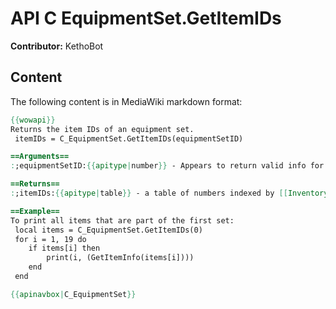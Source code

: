 # API C EquipmentSet.GetItemIDs

**Contributor:** KethoBot

## Content

The following content is in MediaWiki markdown format:

```mediawiki
{{wowapi}}
Returns the item IDs of an equipment set.
 itemIDs = C_EquipmentSet.GetItemIDs(equipmentSetID)

==Arguments==
:;equipmentSetID:{{apitype|number}} - Appears to return valid info for indices <code>[0, 2, 4, ...]</code>

==Returns==
:;itemIDs:{{apitype|table}} - a table of numbers indexed by [[InventorySlotId]]

==Example==
To print all items that are part of the first set:
 local items = C_EquipmentSet.GetItemIDs(0)
 for i = 1, 19 do
 	if items[i] then
 		print(i, (GetItemInfo(items[i])))
 	end
 end

{{apinavbox|C_EquipmentSet}}
```